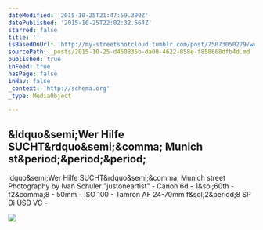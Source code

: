 ```yaml
---
dateModified: '2015-10-25T21:47:59.390Z'
datePublished: '2015-10-25T22:02:32.564Z'
starred: false
title: ''
isBasedOnUrl: 'http://my-streetshotcloud.tumblr.com/post/75073050279/wer-hilfe-sucht-munich-street-photography-by'
sourcePath: _posts/2015-10-25-d450835b-da00-4622-858e-f858668dfb4d.md
published: true
inFeed: true
hasPage: false
inNav: false
_context: 'http://schema.org'
_type: MediaObject

---
```

<article style=""><h1>&amp;ldquo&amp;semi;Wer Hilfe SUCHT&amp;rdquo&amp;semi;&amp;comma; Munich st&amp;period;&amp;period;&amp;period;</h1><p>ldquo&amp;semi;Wer Hilfe SUCHT&amp;rdquo&amp;semi;&amp;comma; Munich street Photography by Ivan Schuler "justoneartist" - Canon 6d - 1&amp;sol;60th - f2&amp;comma;8 - 50mm - ISO 100 - Tamron AF 24-70mm f&amp;sol;2&amp;period;8 SP Di USD VC -</p><img src="http://41.media.tumblr.com/d121c34ee42eb4d3e07a6c8d42f6f2f1/tumblr_n08de9ssHk1rzlmeco1_500.jpg" /></article>